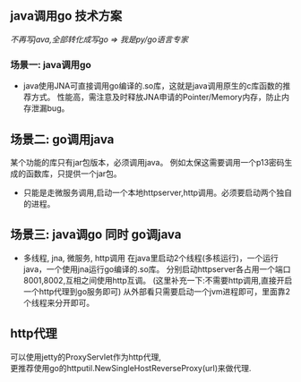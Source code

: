 ## java调用go 技术方案 
*不再写java,全部转化成写go => 我是py/go语言专家*

### 场景一: java调用go
- java使用JNA可直接调用go编译的.so库，这就是java调用原生的c库函数的推荐方式。
性能高，需注意及时释放JNA申请的Pointer/Memory内存，防止内存泄漏bug。

## 场景二: go调用java
某个功能的库只有jar包版本，必须调用java。
例如太保这需要调用一个p13密码生成的函数库，只提供一个jar包。
- 只能是走微服务调用,启动一个本地httpserver,http调用。必须要启动两个独自的进程。

## 场景三: java调go 同时 go调java
- 多线程, jna, 微服务, http调用
在java里启动2个线程(多核运行)，一个运行java，一个使用jna运行go编译的.so库。
分别启动httpserver各占用一个端口8001,8002,互相之间使用http互调。
(这里补充一下:不需要http调用,直接开启一个http代理到go服务即可)
从外部看只需要启动一个jvm进程即可，里面靠2个线程来分开即可。

## http代理
可以使用jetty的ProxyServlet作为http代理,      
更推荐使用go的httputil.NewSingleHostReverseProxy(url)来做代理.      



